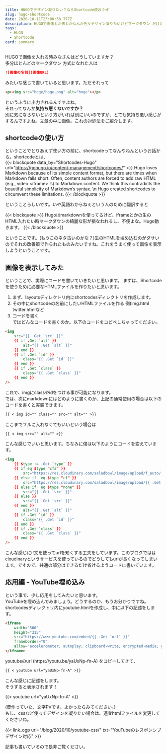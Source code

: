 ```yaml
---
title: HUGOでデザイン凝りたい？ならShortcode使おうぜ
slug: hugo-shortcode
date: 2020-10-11T23:00:58.777Z
description: HUGOで画像とか表とかなんか色々デザイン凝りたいけどマークダウン だけだと満足できない人のためのShortcode入門
tags:
  - HUGO
  - Shortcode
card: summary
---
```

HUGOで画像を入れる時みなさんはどうしていますか？  
多分ほとんどのマークダウン 方式になれた人は
``` markdown
![画像の名前](画像URL)
```  
みたいな感じで書いていると思います。ただそれって  
```html
<p><img src="hoge/hoge.png" alt="hoge"></p>
```  
というふうに出力されるんですよね。  
それってなんか**気持ち悪くないですか？**  
別に気にならないという方がいれば別にいいのですが、とても気持ち悪い感じがするんですよね。文章の中に画像。これの対処法をご紹介します。

## shortcodeの使い方
ということでとりあえず使い方の前に、shortcodeってなんやねんというお話から。shortcodeとは、  
{{< blockquote data_by="Shortcodes-Hugo" url="https://gohugo.io/content-management/shortcodes/" >}}
Hugo loves Markdown because of its simple content format, but there are times when Markdown falls short. Often, content authors are forced to add raw HTML (e.g., video &lt;iframe&gt; ’s) to Markdown content. We think this contradicts the beautiful simplicity of Markdown’s syntax. \n Hugo created shortcodes to circumvent these limitations.
{{< /blockquote >}}  

ということらしいです。いや英語わからねぇという人のために翻訳すると

{{< blockquote >}}
Hugoはmarkdownを使ってるけど、iframeとかの生のHTML入れたい時マークダウンの綺麗な形が損なわれるし、不便よな。Hugo動きます。
{{< /blockquote >}}

ということです。(もうこのネタ古いのかな？)生のHTMLを埋め込むのがダサいのでそれの改善策で作られたものみたいですね。これをうまく使って画像を表示しようということです。

## 画像を表示してみた
ということで、実際にコードを書いていきたいと思います。
まずは、Shortcodeを使うために必要なHTMLファイルを作りたいと思います。  
1. まず、layoutsディレクトリ内にshortcodesディレクトリを作成します。  
2. その中にshortcodeの名前にしたいHTMLファイルを作る 例)img.html twitter.htmlなど  
3. コードを書く  
ではどんなコードを書くのか。以下のコードをコピペしちゃってください。  

```html
<img
    src="{{ .Get `src` }}"
    {{ if .Get `alt` }}
        alt="{{ .Get `alt` }}"
    {{ end }}
    {{ if .Get `id` }}
        class="{{ .Get `id` }}"
    {{ end }}
    {{ if .Get `class` }}
        class="{{ .Get `class` }}"
    {{ end }}
/>
```

これで、imgにclassやidをつける事が可能になります。  
では、次にmarkdownにはどのように書くのか、上記の通常使用の場合は以下のコードを書くと実装できます。

```markdown
{{ < img id="" class="" src="" alt="" >}}
```

ここまでフルに入れなくてもいいという場合は

```markdown
{{ < img src="" alt="" >}}
```

こんな感じでいいと思います。ちなみに僕は以下のようにコードを変えています。

```html
<img
    {{ $type := .Get `type` }}
    {{ if eq $type "cfa" }}
        src="https://res.cloudinary.com/saladbowl/image/upload/f_auto/{{ .Get `src` }}"
    {{ else if  eq $type "cf" }}
        src="https://res.cloudinary.com/saladbowl/image/upload/{{ .Get `src` }}"
    {{ else if  eq $type "none" }}
        src="{{ .Get `src` }}"
    {{ else }}
        src="{{ .Get `src` }}"
    {{ end }}
        alt="{{ .Get `alt` }}"
    {{ if .Get `id` }}
        class="{{ .Get `id` }}"
    {{ end }}
    {{ if .Get `class` }}
        class="{{ .Get `class` }}"
    {{ end }}
/>
```

こんな感じにif文を使ってurlを短くする工夫をしています。このブログでははcloudinaryというサービスを使っているのでどうしてもurlが長くなってしまいます。ですので、共通の部分はできるだけ省けるようコードに書いています。

## 応用編 - YouTube埋め込み
という事で、少し応用をしてみたいと思います。  
YouTubeを埋め込んでみましょう。どうするのか、もうお分かりですね。shortcodesディレクトリ内にyoutube.htmlを作成し、中に以下の記述をします。  

```html
<iframe
	width="560"
	height="315"
	src="https://www.youtube.com/embed/{{ .Get `url` }}"
	frameborder="0"
	allow="accelerometer; autoplay; clipboard-write; encrypted-media; gyroscope; picture-in-picture" allowfullscreen>
</iframe>
```

youtubeのurl (https:&#47;/youtu.be/yaUxNp-fn-A) をコピーしてきて、 
 
```markdown
{{ < youtube url="yaUxNp-fn-A" >}}
```

こんな感じに記述をします。  
そうすると表示されます！

{{< youtube url="yaUxNp-fn-A" >}}

(昔作っていた、文字PVです。よかったらみてください。)  
もし、cssなど使ってデザインを凝りたい場合は、適宜htmlファイルを変更してくださいね。

{{< link_ogp url="/blog/2020/10/youtube-css/" txt="YouTubeのレスポンシブデザイン対応" >}}

記事も書いているので是非ご覧ください。